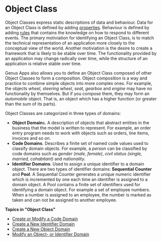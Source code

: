 # Object Class

Object Classes express static descriptions of data and behaviour. Data for an Object Class is defined by adding [properties](../object-class-property/index.md). Behaviour is defined by adding [rules](modify-an-object-or-identifier-domain/rules.md) that contains the knowledge on how to respond to different events. The primary motiviation for identifying an Object Class, is to match the technical representation of an application more closely to the conceptual view of the world. Another motiviation is the desire to create a framework that is likely to be stable over time. The functionality provided by an application may change radically over time, while the structure of an application is relative stable over time.

Genus Apps also allows you to define an Object Class composed of other Object Classes to form a composition. Object composition is a way and practice to combine simple objects into more complex ones. For example, the objects _wheel, steering wheel, seat, gearbox_ and _engine_ may have no functionality by themselves. But if you compose them, they may form an _automobile_ object. That is, an object which has a higher function (or greater than the sum of its parts).

Object Classes are categorized in three types of domains:

*   **Object Domain**s. A description of objects that abstract entities in the business that the model is written to represent. For example, an order entry program needs to work with objects such as orders, line items, invoices and so on.
*   **Code Domains**. Describes a finite set of named code values used to classify domain objects. For example, a _person_ can be classified by code domains such as _gender (male, female)_, _civil status (single, married, cohabitant)_ and _nationality_.
*   **Identifier Domains**. Used to assign a unique identifier to a domain object. There are two types of identifier domains: **Sequential Counter** and **Pool**. A Sequential Counter generates a unique numeric identifier which is incremented by one each time an identifier is assigned to a domain object. A Pool contains a finite set of identifiers used for identifying a domain object. For example a set of employee numbers. When a number is assigned to an employee, the number is marked as taken and can not be assigned to another employee.

**Topics in "Object Class"**
* [Create or Modify a Code Domain](create-or-modify-a-code-domain.md)
* [Create a New Identifier Domain](create-a-new-identifier-domain.md)
* [Create a New Object Domain](create-a-new-object-domain.md)
* [Modify an Object- or Identifier Domain](modify-an-object-or-identifier-domain.md)